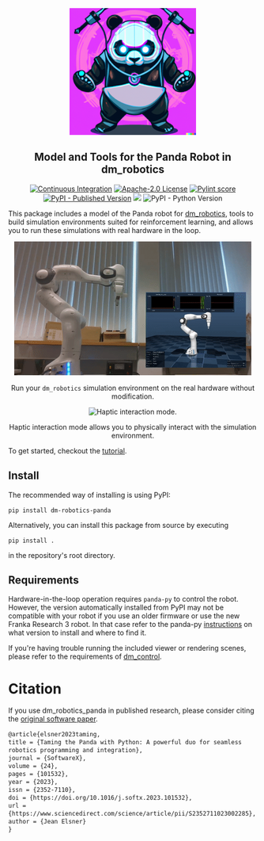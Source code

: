 <div align="center"><img alt="dm_robotics_panda Logo" src="https://raw.githubusercontent.com/JeanElsner/dm_robotics_panda/main/.github/img/logo.png" /></div>

<h2 align="center">Model and Tools for the Panda Robot in dm_robotics</h2>

<p align="center">
<a href="https://github.com/JeanElsner/dm_robotics_panda/actions/workflows/main.yml"><img alt="Continuous Integration" src="https://img.shields.io/github/actions/workflow/status/JeanElsner/dm_robotics_panda/main.yml" /></a>
<a href="https://github.com/JeanElsner/dm_robotics_panda/blob/main/LICENSE"><img alt="Apache-2.0 License" src="https://img.shields.io/github/license/JeanElsner/dm_robotics_panda" /></a>
<a href="https://jeanelsner.github.io/dm_robotics_panda/pylint.log"><img alt="Pylint score" src="https://jeanelsner.github.io/dm_robotics_panda/pylint.svg" /></a>
<a href="https://pypi.org/project/dm-robotics-panda/"><img alt="PyPI - Published Version" src="https://img.shields.io/pypi/v/dm-robotics-panda"></a>
<a href="https://codecov.io/gh/JeanElsner/dm_robotics_panda"><img src="https://codecov.io/gh/JeanElsner/dm_robotics_panda/graph/badge.svg?token=7mk9f5yM8y"/></a>
<img alt="PyPI - Python Version" src="https://img.shields.io/pypi/pyversions/dm-robotics-panda">
</p>

This package includes a model of the Panda robot for [dm_robotics](https://github.com/google-deepmind/dm_robotics), tools to build simulation environments suited for reinforcement learning, and allows you to run these simulations with real hardware in the loop. 

<div align="center">
  <img alt="Hardware in the loop operation." src="https://raw.githubusercontent.com/JeanElsner/dm_robotics_panda/main/.github/img/hil_mode.gif" />
  <p>Run your <code>dm_robotics</code> simulation environment on the real hardware without modification.</p>
</div>

<div align="center">
  <img alt="Haptic interaction mode." src="https://raw.githubusercontent.com/JeanElsner/dm_robotics_panda/main/.github/img/haptic_mode.gif" />
  <p>Haptic interaction mode allows you to physically interact with the simulation environment.</p>
</div>

To get started, checkout the [tutorial](https://jeanelsner.github.io/dm_robotics_panda/tutorial.html).

## Install
The recommended way of installing is using PyPI:
```
pip install dm-robotics-panda
```
Alternatively, you can install this package from source by executing
```
pip install .
```
in the repository's root directory.
## Requirements
Hardware-in-the-loop operation requires `panda-py` to control the robot. However, the version automatically installed from PyPI may not be compatible with your robot if you use an older firmware or use the new Franka Research 3 robot. In that case refer to the panda-py [instructions](https://github.com/JeanElsner/panda-py#libfranka-version) on what version to install and where to find it.

If you're having trouble running the included viewer or rendering scenes, please refer to the requirements of [dm_control](https://github.com/google-deepmind/dm_control#rendering).

# Citation

If you use dm_robotics_panda in published research, please consider citing the [original software paper](https://www.sciencedirect.com/science/article/pii/S2352711023002285).

```
@article{elsner2023taming,
title = {Taming the Panda with Python: A powerful duo for seamless robotics programming and integration},
journal = {SoftwareX},
volume = {24},
pages = {101532},
year = {2023},
issn = {2352-7110},
doi = {https://doi.org/10.1016/j.softx.2023.101532},
url = {https://www.sciencedirect.com/science/article/pii/S2352711023002285},
author = {Jean Elsner}
}
```